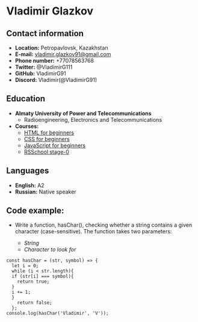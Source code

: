 # Vladimir Glazkov

## Contact information

- **Location:** Petropavlovsk, Kazakhstan
- **E-mail:** vladimir.glazkov91@gmail.com
- **Phone number:** +77078563768
- **Twitter:** @VladimirG111
- **GitHub:** VladimirG91
- **Discord:** Vladimir(@VladimirG91)

## Education

- **Almaty University of Power and Telecommunications**
  - Radioengineering, Electronics and Telecommunications
- **Courses:**
  - [HTML for beginners](https://code-basics.com/languages/html)
  - [CSS for beginners](https://code-basics.com/languages/css)
  - [JavaScript for beginners](https://code-basics.com/languages/javascript)
  - [RSSchool stage-0 ](https://rs.school/js-stage0/)

## Languages

- **English:** A2
- **Russian:** Native speaker

## Code example:

- Write a function, hasChar(), checking whether a string contains a given character (case-sensitive). The function takes two parameters:

  - _String_
  - _Character to look for_

```
const hasChar = (str, symbol) => {
  let i = 0;
  while (i < str.length){
  if (str[i] === symbol){
    return true;
  }
  i += 1;
  }
    return false;
  };
console.log(hasChar('Vladimir', 'V'));

```